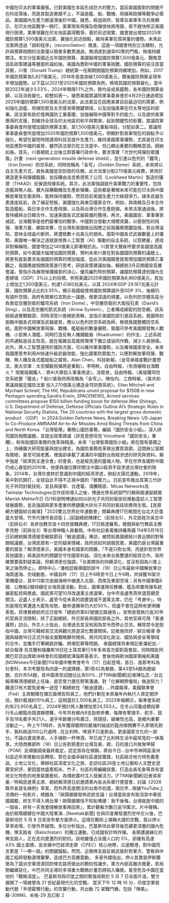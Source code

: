 中國在印太的軍事擴張，已對美國在本區形成巨大的壓力，當前美國面對的問題不在科技落後，而是其製造業跟不上，不論是艦、船、戰機、飛彈與砲彈等戰爭必需品，美國國內生產力都遠落後於中國。據悉，經過政府、智庫及美軍多次兵推顯示，在印太地區戰爭一開打，美軍現有飛彈及砲彈很快將用罄，若不趕快修正美國現行困境，美軍很難在印太地區贏得戰爭。基於前述現實，國會提出增加2025年國防預算1,500億美元法案，冀強化前述弱點，維持美軍在質與量的優勢。未來此法案將透過「調和程序」（reconciliation）推進，這是一項國會特別立法機制，允許與預算相關的法案僅以簡單多數票通過，無須達到通常60票的門檻，殊值持續關注。本文分從美國近五年國防預算、美國擬增加國防預算1,500億美元、戰略意涵及政策建議等層面析論如後。美國為應對中國的軍事挑戰，國防預算的挹注首當其衝，川普（Donald Trump）總統第一任期期間國防預算持續增加，例如，2017年國防預算為5,827億美元，2018年首度突破7,000億美元，爾後國防預算呈現年年增加趨勢。以下茲以2021至2025年國防預算為例，檢視其國防預算變化，當中除2022年減少3.53%，2024年略降1.1%之外，餘均呈成長趨勢，各年國防預算金額，以及消長變化，綜整如表一。據悉美國眾議院軍事委員會於4月29日通過增加2025年國防預算1,500億美元的法案，此法案旨在因應美軍目前最迫切的需要，例如強化造艦、飛彈防禦及太空感測等關鍵領域，以及加強美軍在印太等地區的部署。該法案有助於復興國防工業基礎，加強嚇阻中國等對手的能力，以及提供美軍應得的支援，對維持全球及印太地區的和平與繁榮，起到關鍵性的影響。眾議院軍事委員會所提增加國防預算法案，其1,500億美元重點項目，分配如表二。眾議院軍事委員會所提增加2025年國防預算1,500億美元，明顯針對美軍現在的弱點予以強化，希望在最短時間運用科技及提升生產力，維持美國軍事優勢，尤其是在印太地區應對中國的威脅，雖然該法案仍在立法當中，但凸顯出重要的戰略意涵，歸納如後。首先，川普總統上台後立即簽署行政命令，要求落實「次世代飛彈防禦護盾」計畫（next-generation missile defense shield），並引進以色列的「鐵穹」（Iron Dome）防空系統，同時改稱為「金穹」（Golden Dome）系統，未來將以自主生產方式，肩負美國低空防禦的任務。此次法案分配270億美元經費，將用於建造更多飛彈攔截器，並採購由洛克希德馬丁公司（Lockheed Martin）製造的薩德（THAAD）反彈道飛彈系統。其次，此法案強調提升美軍戰力的重要性，包括造艦與無人船、擴大採購戰機及生產新彈藥，這些都是著眼未來可能在印太與中國解放軍發生衝突時，能夠保持優勢。然而目前美國生產力欠缺競爭力，諸多武器生產進度延宕，為了補足短板，美國強化與東亞國家合作，例如，與南韓及日本合作製造艦船，與日本合作生產飛彈，以及與台灣合作生產砲彈。未來法案通過後，將會持續與台日韓合作，加速美國各式武器裝備的獲得。再次，美國國安、軍事專家咸認，台海戰爭是他們最懼怕的戰爭，中國對台發動大規模突襲，以壓倒性的飛彈、海軍力量、網路攻擊，在台灣和美國做出因應之前就癱瘓關鍵設施，若台灣淪陷，意味全球晶片斷供，將遭致數十兆美元的損失。面對中國各式武器數量上的優勢，美國唯一解決之道就是倚靠人工智慧（AI）驅動的自主系統，以質勝量，達成非對稱嚇阻，國會增加之140億美元即著眼於此。川普曾大聲疾呼要求各國提高國防預算，如今美國大幅增加國防預算，預判未來川普在對各國國防預算的議題上，將更有底氣要求各國國防預算的增加幅度。從此次美國國會提案增加國防預算乙事觀之，我國應就相關政策進行思考，研提政策建議如後。賴總統3月召開國安高層會議，曾指示為展現保護國家的決心，優先編列特別預算，讓國防預算達到國內生產總值（GDP）3%以上的目標。參照美國2025年國防預算為8,860億美元，若加上增加之1,500億美元，則達1.0360兆美元，以其 2024年GDP 29.167兆美元計算，國防預算占比約3.55%，顯示我國縱使將國防預算調升至GDP 3%，後續仍有調升空間，政府有關單位宜對此一議題，做更深遠的規畫。以色列防空體系區分負責低空層防衛的鐵穹系統（Iron Dome），中空層防衛的大衛投石索（David’s Sling），以及高空層的箭式系統（Arrow System），三者構成綿密的防空網，該系統經過實戰驗證，同時深受川普總統青睞，並指示美國防部引進該系統。我國時刻面臨中國各式飛彈及武器威脅，應以以色列防空系統為師，檢視我國整體防空系統。面對中國解放軍飛彈、戰機、艦艇船的數量優勢，我國可參考美國開發無人戰機、小型無人潛艦，同時打造反無人機攔截器（Roadrunner）的作法，上述系統的共通點是自主性高，能在複雜且高風險環境下獨立或協同作戰，減少人員損傷。此外，將人工智慧運用於國防方面，可以維持軍事優勢，以及確保國家安全。未來我國應思考利用AI快速升級武器效能，強化國軍防禦能力，以應對解放軍飛彈、戰機、無人機及各式艦艇船之威脅。Alan Chen，科技新報，〈金穹承接星戰計畫想法，美太空軍：太空攔截飛彈將是重點〉。李明秋，自由時報，〈有效嚇阻台海戰火？ 現實版鋼鐵人：將AI大舉投入軍事用途〉。涂鉅旻，自由時報，〈美版鐵穹防空系統要「鍍金」? 船川普政府將改稱為「金穹」〉。陳怡均，工商時報，〈美共和黨議員擬定國防法案 投入270億美元建造金穹防禦系統〉。Ellen Mitchell and Mychael Schnell, The Hill, Republicans unveil proposal for $150B in new Pentagon spending.Sandra Erwin, SPACENEWS, Armed services committees propose $150 billion funding boost for defense.Wes Shinego, U.S. Department of Defense, Defense Officials Outline AI’s Strategic Roles in National Security.Statista, The 20 countries with the largest gross domestic product （GDP） in 2024.Golden Defense News, Breaking News: US-Japan to Co-Produce AMRAAM Air-to-Air Missiles Amid Rising Threats from China and North Korea.「台灣智庫」秉關心國防事務，編組「國防安全小組」，深入研究國防相關議題，並提出政策建議（詳見思想坦克 Voicettank「國防安全」專欄），盼有助國防事務的改革與精進。未來「台灣智庫國防小組」將在既有基礎之上，持續擴大研究能量與提出建言，為國防事務改革做出實質貢獻。這間辦公室頗為簡陋，甚至可說老舊，裡面卻承載了滿滿的中國對台政經滲透的研究與資料。賴中強是「經濟民主連合會」的會長，也是經民連的靈魂人物。早在世界各國對中國仍戒心甚低的2010年，他便與幾位夥伴關注中國以經濟手段滲透台灣社會的現象。2014年，台灣社會終於意識到中國的經濟滲透，掀起太陽花運動。2018年，美中對抗開打，全球自此不得不正視中國的「銳實力」。日前宣布推出其第三代矽光子共同封裝技術，並且與康寧、台達電、鴻騰精密、Micas Networks及Twinstar Technologies合作技術導入之後，博通光學系統部門行銷與營運副總裁Manish Mehta今日 (5/18)說明博通如何以矽光子共同封裝技術推動當前人工智慧發展趨勢，並且強調與更多產業供應鏈擴大矽光子共同封裝技術應用生態。【民眾網方健龍綜合報導】「2025雙北世界壯年運動會」開幕典禮17日晚間在台北大巨蛋盛大登場，竹市代理市長邱臣 […]前副總統陳建仁（前排左5）、外交部政次吳志中（前排右4）為參加教宗良十四世就職典禮，17日抵達羅馬，晚間與新竹教區主教李克勉（前排左3）等台灣神職人員餐敘。中央社記者黃雅詩羅馬攝 114年5月18日日前總統賴清德接受網路節目「敏迪選讀」專訪，被問到美國總統川普近期的對等關稅議題，台灣民眾有一定的疑美情緒，政府該如何說服民眾，美國仍是台灣最重要的盟友？賴清德表示，美國本身有國家的困難，「不是只對台灣，而是針對世界其他國家」與美談判的關鍵在守住國家利益、深化未來台美雙邊的經貿合作，政府確實要面對疑美論，但賴清德也強調，「台美關係的持續深化，並沒有因為川普上來之後而停止」。即時中心／潘柏廷報導國防部今（18）日公布最新中國解放軍台海周邊海、空域動態，中國自昨（17）日上午6時至今日上午6時，共偵獲16架次軍機擾台，其中13架次逾越海峽中線進入北部、西南及東部空域；另有中國軍艦6艘、公務船2艘持續在台海周邊活動。對此，國軍運用任務機、艦及岸置飛彈系統嚴密監控與應處。國民黨可望10月改選黨主席選舉，台中市長盧秀燕參選意願受關注。近盧人士表示，盧至今從未真的說要選或不選黨主席，仍在「考慮中」，特別是現在黨遭逢大罷免攻勢，雖參選機率仍大於50%，但盧不會在這時有更明確表態。菲律賓總統府近日發布「總統府第82號備忘錄通告」，宣佈放寬執行逾30年的官員交流限制，除了正副總統、外交部長與國防部長之外，其他官員可用「普通護照」訪台。外交人士指出，台灣過去並沒有因為禁令而停止交流，解除禁令是劍指中國，台灣可藉經貿交流與觀光旅遊深化雙邊關係。記者施欣妤／綜合報導 泰國與越南16日正式升級全面戰略夥伴關係，將共同深化政治、國防與安全等領域的合作，並攜手打擊網路詐騙、跨境犯罪等問題。 泰國總理貝東塔記者潘紀加／綜合報導 烏克蘭和俄羅斯16日在土耳其舉行3年多來首次面對面會談，同時間赴阿爾巴尼亞出席歐洲峰會的烏國總統澤倫斯基表示，會後他與歐洲國家領袖和美國[NOWnews今日新聞]114年國中教育會考今（17）日起登場，首日、首節考科為社會科，本次考題皆為四選一的選擇題，第1至42為單題，第43至54題為題組題，合計共54題，其中圖表型試題佔比為50%...[FTNN新聞網]記者陳弘志／台北報導賴清德總統上任後，是否曾力邀在野黨溝通，對「化解朝野僵局」做過努力？難道只有大罷免是唯一途徑？賴總統在「敏迪選讀」...外媒報導，美國聯準會（Fed）主席鮑爾在備忘錄裡告知員工，他們計劃在未來幾年內執行人資定期評估，預計裁減約10％員工，這相當於2,500名員工。2023年報顯示，聯準會系統約有23,950名員工，2024年預計將人數增加至24,553人。在冬山河義成橋段舉行冬山鄉龍舟競渡錦標賽，今年共有鄉內9支勁旅參賽，每隊有奪旗手、舵手、鼓手及18名槳手共21人，選手年齡層分布廣泛，除競技，娛樂性也高，是鄉內重要活動之一。昨上午11時許，去年獲得銀牌的鹿埔村組成的龍舟隊開賽不久即領先對手，孰料剛過100公尺處時...在比利時，啤酒不只是飲品，更是國家文化的一部分。不論白晝或黑夜，人手啜飲一杯啤酒，早已成了比利時生活中最常見的一抹風景。大陸商務部昨（18）日公告對原產於台灣及美、歐、日的進口共聚聚甲醛（POM）反傾銷調查最終裁定，認定皆存在傾銷，將自今日...台中市神岡區溪洲社區近年來推動社區轉型，曾在全國卓越社區選拔獲獎，社區結合地方特色農產品、土地公文化，舉辦社區深度文化之旅，走訪社區26座土地公廟和人文歷史遊廣受好評，更因當地盛產稻米、竹子，社區利用編織技藝，打造出長毛象等具有當地文化特色的地景裝置藝術，為傳統農村注入發展活力。[FTNN新聞網]記者吳家豪／特稿民進黨主席、總統賴清德日前邀請黨內各派系舉行便當會，討論《2026縣市長提名條例》草案，而外界高度關注的台南市初選，兩位早...根據YouTube上流傳的一則影片，標題為：「歐陽娜娜發佈武統言論！台灣當局宣布取消其中華民國國籍，終生不得入境台灣！歐陽娜娜恬不知恥嘴硬：我不後悔，台灣就是中國的一個省，終有一天我會隨解放軍再回來」，累計觀看次數已逾19萬次。片中聲稱，由於歐陽娜娜在中國大陸軍演...[Newtalk新聞] 在與印度爆發激烈空中交火後，巴基斯坦於 5 月 8 日突宣布單方面停火。這場在戰術上堪稱大捷的空戰，竟以停火草草收場，引發外界疑問。多位分析指出，巴基斯坦此舉背後恐藏更深層的國內危機，俾支路省（Balochistan）的獨立運動，已成國安計時炸彈。 長期遭邊緣化的俾支路人，正在走向更激烈的對抗。該地雖僅占全國人口的 5%，卻擁有高達 43% 國土面積，並坐擁中巴經濟走廊（CPEC）核心地帶，瓜達爾港，對中國而言更是「一帶一路」的關鍵錨點。然而，近期俾支路反叛武裝針對軍方、警察與中國工程師發動連環襲擊，造成巴方高層震動。 多家外媒指出，停火其實是伊斯蘭堡為了調派空軍資源回防俾支路而做出的戰術性讓步。軍方內部高層亦擔憂，若局勢繼續惡化，中巴共同主導的多項重大戰略計畫恐將陷入癱瘓，甚至危及中國在當地的「戰略深度」。 巴基斯坦與印度之間的緊張局勢於 5 月 7 日全面升溫，雙方展開了一場被譽為 21 世紀最現代化的空戰。 當天下午 12 時 10 分，印度空軍發動代號「辛德霍爾行動」的空襲行動，共出動 72 架戰鬥機，包括「陣風」、蘇-30MKI、米格-29 及幻影 2